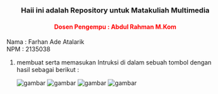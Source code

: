 <h3 align="center">Haii ini adalah Repository untuk Matakuliah Multimedia</h3>
<h4 align="center" style="color:red">Dosen Pengempu : Abdul Rahman M.Kom</h4>


Nama : Farhan Ade Atalarik
</br>
NPM  : 2135038

1. membuat serta memasukan Intruksi di dalam sebuah tombol dengan hasil sebagai berikut :
   
   ![gambar](https://user-images.githubusercontent.com/100106630/191229581-16d3f66e-2dfb-4467-987b-71adbe8f74a3.png)
   ![gambar](https://user-images.githubusercontent.com/100106630/191229642-a968e683-3087-4508-be55-c65fd037abec.png)
   ![gambar](https://user-images.githubusercontent.com/100106630/191229693-0bb94672-9104-40eb-b9fe-c40b4a1e3989.png)
   ![gambar](https://user-images.githubusercontent.com/100106630/191229817-d1a5aa47-b198-4d7d-98cb-58d361f87ea0.png)

